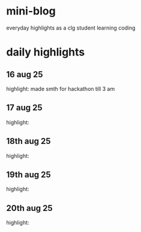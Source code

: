 # mini-blog
everyday highlights as a clg student learning coding

# daily highlights
## 16 aug 25
 highlight: made smth for hackathon till 3 am
## 17 aug 25
 highlight: 
## 18th aug 25
 highlight:
## 19th aug 25
 highlight:
## 20th aug 25
 highlight:
